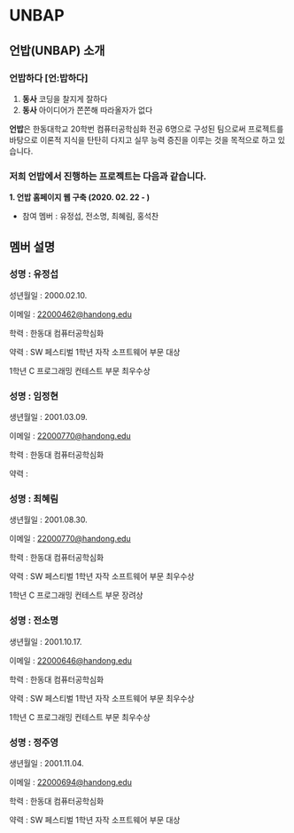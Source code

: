 # UNBAP
## 언밥(UNBAP) 소개
### **언밥하다** \[언:밥하다\] 

1. **동사**  코딩을 찰지게 잘하다
2. **동사**  아이디어가 쫀쫀해 따라올자가 없다

 **언밥**은 한동대학교 20학번 컴퓨터공학심화 전공 6명으로 구성된 팀으로써 프로젝트를 바탕으로 이론적 지식을 탄탄히 다지고 실무 능력 증진을 이루는 것을 목적으로 하고 있습니다. 

### 저희 언밥에서 진행하는 프로젝트는 다음과 같습니다.
**1. 언밥 홈페이지 웹 구축 (2020. 02. 22 - )**
  - 참여 멤버 : 유정섭, 전소명, 최혜림, 홍석찬

## 멤버 설명

### 성명 : 유정섭

성년월일 : 2000.02.10.

이메일 : 22000462@handong.edu

학력 : 한동대 컴퓨터공학심화

약력 : SW 페스티벌 1학년 자작 소프트웨어 부문 대상

1학년 C 프로그래밍 컨테스트 부문 최우수상

  

### 성명 : 임정현

생년월일 : 2001.03.09.

이메일 : 22000770@handong.edu

학력 : 한동대 컴퓨터공학심화

약력 :

  

### 성명 : 최혜림

생년월일 : 2001.08.30.

이메일 : 22000770@handong.edu

학력 : 한동대 컴퓨터공학심화

약력 : SW 페스티벌 1학년 자작 소프트웨어 부문 최우수상

1학년 C 프로그래밍 컨테스트 부문 장려상

### 성명 : 전소명

생년월일 : 2001.10.17.

이메일 : 22000646@handong.edu

학력 : 한동대 컴퓨터공학심화

약력 : SW 페스티벌 1학년 자작 소프트웨어 부문 최우수상

1학년 C 프로그래밍 컨테스트 부문 최우수상

### 성명 : 정주영

생년월일 : 2001.11.04.

이메일 : 22000694@handong.edu

학력 : 한동대 컴퓨터공학심화

약력 : SW 페스티벌 1학년 자작 소프트웨어 부문 대상

